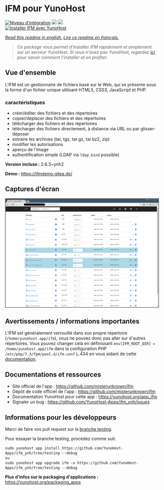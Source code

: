 # IFM pour YunoHost

[![Niveau d'intégration](https://dash.yunohost.org/integration/ifm.svg)](https://dash.yunohost.org/appci/app/ifm) ![](https://ci-apps.yunohost.org/ci/badges/ifm.status.svg) ![](https://ci-apps.yunohost.org/ci/badges/ifm.maintain.svg)  
[![Installer IFM avec YunoHost](https://install-app.yunohost.org/install-with-yunohost.svg)](https://install-app.yunohost.org/?app=ifm)

*[Read this readme in english.](./README.md)*
*[Lire ce readme en français.](./README_fr.md)*

> *Ce package vous permet d'installer IFM rapidement et simplement sur un serveur YunoHost.
Si vous n'avez pas YunoHost, regardez [ici](https://yunohost.org/#/install) pour savoir comment l'installer et en profiter.*

## Vue d'ensemble

L'IFM est un gestionnaire de fichiers basé sur le Web, qui se présente sous la forme d'un fichier unique utilisant HTML5, CSS3, JavaScript et PHP.

### caractéristiques

- créer/éditer des fichiers et des répertoires
- copier/déplacer des fichiers et des répertoires
- télécharger des fichiers et des répertoires
- télécharger des fichiers directement, à distance via URL ou par glisser-déposer
- extraire les archives (tar, tgz, tar.gz, tar.bz2, zip)
- modifier les autorisations
- aperçu de l'image
- authentification simple (LDAP via `ldap_bind` possible) 

**Version incluse :** 2.6.3~ynh2

**Démo :** https://ifmdemo.gitea.de/

## Captures d'écran

![](./doc/screenshots/ifm_screenshot.png)

## Avertissements / informations importantes

L'IFM est généralement verrouillé dans son propre répertoire (`/home/yunohost.app/ifm`), vous ne pouvez donc pas aller sur d'autres répertoires. Vous pouvez changer cela en définissant `env[IFM_ROOT_DIR] = /home/yunohost.app/ifm` dans la configuration PHP `/etc/php/7.3/fpm/pool.d/ifm.conf` L.434 en vous aidant de cette [documentation](https://github.com/misterunknown/ifm/wiki/Configuration). 
## Documentations et ressources

* Site officiel de l'app : https://github.com/misterunknown/ifm
* Dépôt de code officiel de l'app : https://github.com/misterunknown/ifm
* Documentation YunoHost pour cette app : https://yunohost.org/app_ifm
* Signaler un bug : https://github.com/YunoHost-Apps/ifm_ynh/issues

## Informations pour les développeurs

Merci de faire vos pull request sur la [branche testing](https://github.com/YunoHost-Apps/ifm_ynh/tree/testing).

Pour essayer la branche testing, procédez comme suit.
```
sudo yunohost app install https://github.com/YunoHost-Apps/ifm_ynh/tree/testing --debug
ou
sudo yunohost app upgrade ifm -u https://github.com/YunoHost-Apps/ifm_ynh/tree/testing --debug
```

**Plus d'infos sur le packaging d'applications :** https://yunohost.org/packaging_apps